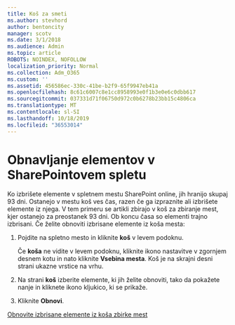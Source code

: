 ```yaml
---
title: Koš za smeti
ms.author: stevhord
author: bentoncity
manager: scotv
ms.date: 3/1/2018
ms.audience: Admin
ms.topic: article
ROBOTS: NOINDEX, NOFOLLOW
localization_priority: Normal
ms.collection: Adm_O365
ms.custom: ''
ms.assetid: 456586ec-330c-41be-b2f9-65f9947eb41a
ms.openlocfilehash: 8c61c6007c8e1cc8958993e0f1b3e0e6c0dbb617
ms.sourcegitcommit: 037331d71f06750d972c0b6278b23bb15c4806ca
ms.translationtype: MT
ms.contentlocale: sl-SI
ms.lasthandoff: 10/18/2019
ms.locfileid: "36553014"
---
```

# <a name="restore-items-in-sharepoint-online"></a>Obnavljanje elementov v SharePointovem spletu

Ko izbrišete elemente v spletnem mestu SharePoint online, jih hranijo skupaj 93 dni. Ostanejo v mestu koš ves čas, razen če ga izpraznite ali izbrišete elemente iz njega. V tem primeru se artikli zbirajo v koš za zbiranje mest, kjer ostanejo za preostanek 93 dni. Ob koncu časa so elementi trajno izbrisani. Če želite obnoviti izbrisane elemente iz koša mesta:
  
1. Pojdite na spletno mesto in kliknite **koš** v levem podoknu. 
    
    Če **koša** ne vidite v levem podoknu, kliknite ikono nastavitve v zgornjem desnem kotu in nato kliknite **Vsebina mesta**. Koš je na skrajni desni strani ukazne vrstice na vrhu.
    
2. Na strani **koš** izberite elemente, ki jih želite obnoviti, tako da pokažete nanje in kliknete ikono kljukico, ki se prikaže. 
    
3. Kliknite **Obnovi**.
    
[Obnovite izbrisane elemente iz koša zbirke mest](https://go.microsoft.com/fwlink/?linkid=866439)
  

